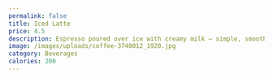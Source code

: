 ```yaml
---
permalink: false
title: Iced Latte
price: 4.5
description: Espresso poured over ice with creamy milk — simple, smooth, and refreshing.
image: /images/uploads/coffee-3740012_1920.jpg
category: Beverages
calories: 200
---
```

